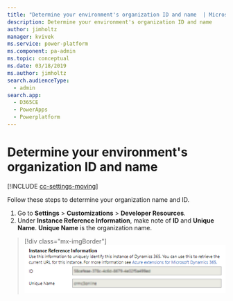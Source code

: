 ```yaml
---
title: "Determine your environment's organization ID and name  | MicrosoftDocs"
description: Determine your environment's organization ID and name
author: jimholtz
manager: kvivek
ms.service: power-platform
ms.component: pa-admin
ms.topic: conceptual
ms.date: 03/18/2019
ms.author: jimholtz
search.audienceType: 
  - admin
search.app: 
  - D365CE
  - PowerApps
  - Powerplatform
---
```

# Determine your environment's organization ID and name

[!INCLUDE [cc-settings-moving](../includes/cc-settings-moving.md)] 

Follow these steps to determine your organization name and ID.

1. Go to **Settings** > **Customizations** > **Developer Resources**.
2. Under **Instance Reference Information**, make note of **ID** and **Unique Name**. **Unique Name** is the organization name.

> [!div class="mx-imgBorder"] 
> ![](media/org-id-name.png "Determine org ID and name")

